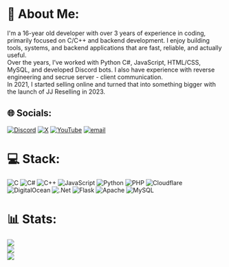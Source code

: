 # 💫 About Me:
I'm a 16-year old developer with over 3 years of experience in coding, primarily focused on C/C++ and backend development. I enjoy building tools, systems, and backend applications that are fast, reliable, and actually useful.<br>Over the years, I’ve worked with Python C#, JavaScript, HTML/CSS, MySQL, and developed Discord bots. I also have experience with reverse engineering and secrue server - client communication.<br>In 2021, I started selling online and turned that into something bigger with the launch of JJ Reselling in 2023.


## 🌐 Socials:
[![Discord](https://img.shields.io/badge/Discord-%237289DA.svg?logo=discord&logoColor=white)](https://discord.gg/jjreselling) [![X](https://img.shields.io/badge/X-black.svg?logo=X&logoColor=white)](https://x.com/jjreselling) [![YouTube](https://img.shields.io/badge/YouTube-%23FF0000.svg?logo=YouTube&logoColor=white)](https://www.youtube.com/@JJReselling) [![email](https://img.shields.io/badge/Email-D14836?logo=gmail&logoColor=white)](mailto:chris@jj-reselling.shop) 


# 💻 Stack:
![C](https://img.shields.io/badge/c-%2300599C.svg?style=for-the-badge&logo=c&logoColor=white) ![C#](https://img.shields.io/badge/c%23-%23239120.svg?style=for-the-badge&logo=csharp&logoColor=white) ![C++](https://img.shields.io/badge/c++-%2300599C.svg?style=for-the-badge&logo=c%2B%2B&logoColor=white) ![JavaScript](https://img.shields.io/badge/javascript-%23323330.svg?style=for-the-badge&logo=javascript&logoColor=%23F7DF1E) ![Python](https://img.shields.io/badge/python-3670A0?style=for-the-badge&logo=python&logoColor=ffdd54) ![PHP](https://img.shields.io/badge/php-%23777BB4.svg?style=for-the-badge&logo=php&logoColor=white) ![Cloudflare](https://img.shields.io/badge/Cloudflare-F38020?style=for-the-badge&logo=Cloudflare&logoColor=white) ![DigitalOcean](https://img.shields.io/badge/DigitalOcean-%230167ff.svg?style=for-the-badge&logo=digitalOcean&logoColor=white) ![.Net](https://img.shields.io/badge/.NET-5C2D91?style=for-the-badge&logo=.net&logoColor=white) ![Flask](https://img.shields.io/badge/flask-%23000.svg?style=for-the-badge&logo=flask&logoColor=white) ![Apache](https://img.shields.io/badge/apache-%23D42029.svg?style=for-the-badge&logo=apache&logoColor=white) ![MySQL](https://img.shields.io/badge/mysql-4479A1.svg?style=for-the-badge&logo=mysql&logoColor=white)


# 📊 Stats:
![](https://github-readme-stats.vercel.app/api?username=officialchristheg&theme=rose_pine&hide_border=false&include_all_commits=false&count_private=false)<br/>
![](https://nirzak-streak-stats.vercel.app/?user=officialchristheg&theme=rose_pine&hide_border=false)<br/>
![](https://github-readme-stats.vercel.app/api/top-langs/?username=officialchristheg&theme=rose_pine&hide_border=false&include_all_commits=false&count_private=false&layout=compact)
